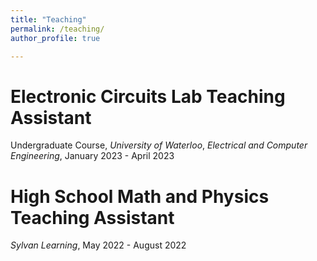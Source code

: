 ```yaml
---
title: "Teaching"
permalink: /teaching/
author_profile: true

---
```


# Electronic Circuits Lab Teaching Assistant
Undergraduate Course, *University of Waterloo*, *Electrical and Computer Engineering*, January 2023 - April 2023

# High School Math and Physics Teaching Assistant
*Sylvan Learning*, May 2022 - August 2022

<!-- {% include base_path %} -->

<!-- {% for post in site.teaching reversed %} -->
<!--  {% include archive-single.html %} -->
<!-- {% endfor %} -->
